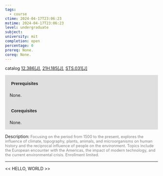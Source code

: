 ```yaml
---
tags:
  - course
ctime: 2024-04-17T23:06:23
mstime: 2024-04-17T23:06:23
level: undergraduate
subject: 
university: mit
completion: open
percentage: 0
prereq: None.
coreq: None.
---
```


catalog [12.386[J]](http://student.mit.edu/catalog/m12a.html#12.386), [21H.185[J]](http://student.mit.edu/catalog/m21Ha.html#21H.185), [STS.031[J]](http://student.mit.edu/catalog/mSTSa.html#STS.031)

<span style="display: block; padding: 15px; background-color: rgb(100, 100, 100, 0.2);"><font id="m_prereq766_0" style="display: block; font-family: Arial, sans-serif; font-weight: bold; padding: 5px">Prerequisites</font><br><span id="prereq766_0">None.</span></span>
<span style="display: block; padding: 15px; background-color: rgb(100, 100, 100, 0.2);"><font id="m_coreq766_0" style="display: block; font-family: Arial, sans-serif; font-weight: bold; padding: 5px">Corequisites</font><br><span id="coreq766_0">None.</span></span>

<font style="">Description:</font>
<font style="color: grey; font-size: 0.8rem;">Focusing on the period from 1500 to the present, explores the influence of climate, topography, plants, animals, and microorganisms on human history and the reciprocal influence of people on the environment. Topics include the European encounter with the Americas, the impact of modern technology, and the current environmental crisis. Enrollment limited.</font>



---

<< HELLO, WORLD >>
